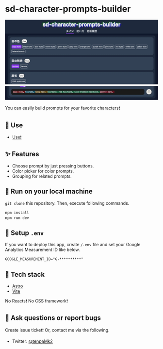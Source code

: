 # sd-character-prompts-builder

![ogp](./public/ogp.webp)

You can easily build prompts for your favorite characters❗

## 🍎 Use

- [Use❗](https://tenpamk2-blog.netlify.app/apps/sd-character-prompts-builder/)

## ✨ Features

- Choose prompt by just pressing buttons.
- Color picker for color prompts.
- Grouping for related prompts.

## 🚗 Run on your local machine

`git clone` this repository.
Then, execute following commands.

```sh
npm install
npm run dev
```

## 🔧 Setup `.env`

If you want to deploy this app,
create `/.env` file and set your Google Analytics Measurement ID like below.

```txt
GOOGLE_MEASUREMENT_ID="G-**********"
```

## 📖 Tech stack

- [Astro](https://astro.build/)
- [Vite](https://vitejs.dev/)

No Reacts❗ No CSS framework❗

## 🤔 Ask questions or report bugs

Create issue ticket❗
Or, contact me via the following.

- Twitter: [@tenpaMk2](https://twitter.com/tenpaMk2)
